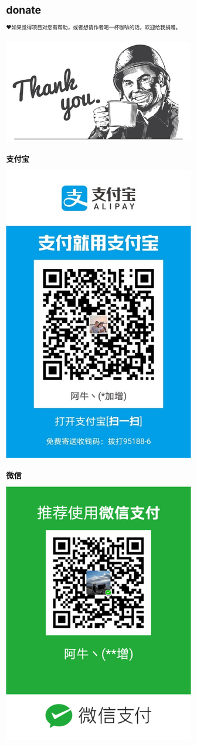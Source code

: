 # donate
❤️如果觉得项目对您有帮助，或者想请作者喝一杯咖啡的话，欢迎给我捐赠。

<br>
<img src="https://github.com/yinjiazeng/donate/blob/master/images/coffee.jpg" />

## 支付宝

<img src="https://github.com/yinjiazeng/donate/blob/master/images/alipay.jpg" />

## 微信

<img src="https://github.com/yinjiazeng/donate/blob/master/images/wechat.png" />